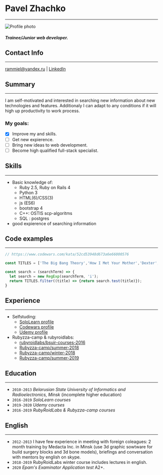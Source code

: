 # Pavel Zhachko
---
![Profile photo](https://media-exp1.licdn.com/dms/image/C4E03AQE1H0yKageA6A/profile-displayphoto-shrink_200_200/0?e=1605744000&v=beta&t=_MTQEu-o-rvdSsnv4DSFejZcWrY8RG-o9M595yd-tL4)
##### Trainee/Junior web developer.

## Contact Info
---
rammiel@yandex.ru | [LinkedIn](https://linkedin.com/in/pavel-zhachko-06056b6b)

## Summary
---
I am self-motivated and interested in searching new information about new technologies and features. 
Additionaly I can adapt to any conditions if it will high up productivity to work process.
### My goals:
- [x] Improve my and skills.
- [ ] Get new expierence.
- [ ] Bring new ideas to web development.
- [ ] Become high qualified full-stack specialist.

## Skills
---
 * Basic knowledge of:
     * Ruby 2.5, Ruby on Rails 4
     * Python 3
     * HTML(6)/CSS(3)
     * js (ES6)
     * bootstrap 4
     * C++: OSTIS scp-algoritms
     * SQL : postgres
 * good expierence of searching information

## Code examples
---
```javascript
// https://www.codewars.com/kata/52cd53948d673a6e66000576

const TITLES = ['The Big Bang Theory','How I Met Your Mother','Dexter','Breaking Bad','Doctor Who','The Hobbit','Pacific Rim','Pulp Fiction','The Avengers','Shining'];

const search = (searchTerm) => {
  let search = new RegExp(searchTerm, 'i');
  return TITLES.filter((title) => {return search.test(title)});
}
```

## Experience
---
* Selfstuding:
    * [SoloLearn profile](https://www.sololearn.com/Profile/1591854)
    * [Codewars profile](https://www.codewars.com/users/SadTigger)
    * [Udemy profile](https://www.udemy.com/user/pavelzhechko/) 
* Rubyzza-camp & rubyroidlabs:
    * [rubyroidlabs/bsuir-courses-2016](https://github.com/SadTigger/bsuir-courses) 
    * [Rubyzza-camp/summer-2018](https://github.com/SadTigger/summer-2018)
    * [Rubyzza-camp/winter-2018](https://github.com/SadTigger/winter-2018)
    * [Rubyzza-camp/summer-2019](https://github.com/SadTigger/summer-2019)

## Education
---
- `2010-2013` _Belarusian State University of Informatics and Radioelectronics, Minsk_ (incomplete higher education)
- `2016-2019` _SoloLearn courses_
- `2019-2020` _Udemy courses_
- `2016-2019` _RubyRoidLabs & Rubyzza-camp courses_

## English
---
- `2012-2013` I have few experience in meeting with foreign coleagues: 2 month training by Medacta Inc. in Minsk (use 3d graphic sowtware for build surgery blocks and 3d bone models), briefings and conversation with mentors by english on skype.
- `2018-2019` RubyRoidLabs winter course includes lectures in english.
- `2020` _Epam's Examinator Application test_ A2+.